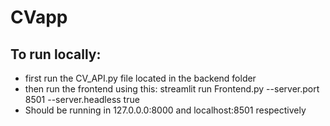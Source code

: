 # CVapp

## To run locally:
- first run the CV_API.py file located in the backend folder
- then run the frontend using this: streamlit run Frontend.py --server.port 8501 --server.headless true
- Should be running in 127.0.0.0:8000 and localhost:8501 respectively



